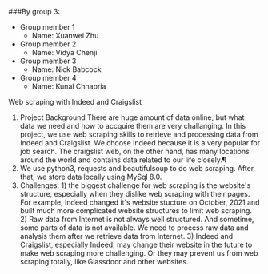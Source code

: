 ###By group 3: 
- Group member 1
    - Name: Xuanwei Zhu
- Group member 2
    - Name: Vidya Chenji 
- Group member 3
    - Name:  Nick Babcock
- Group member 4
    - Name: Kunal Chhabria



Web scraping with Indeed and Craigslist


1. Project Background
There are huge amount of data online, but what data we need and how to accquire them are very challanging. In this project, we use web scraping skills to retrieve and processing data from Indeed and Craigslist. We choose Indeed because it is a very popular for job search. The craigslist web, on the other hand, has many locations around the world and contains data related to our life closely.¶
2. We use python3, requests and beautifulsoup to do web scraping. After that, we store data locally using MySql 8.0.
3. Challenges: 1) the biggest challenge for web scraping is the website's structure, especially when they dislike web scraping with their pages. For example, Indeed changed it's website stucture on October, 2021 and built much more complicated website structures to limit web scraping. 2) Raw data from Internet is not always well structured. And sometime, some parts of data is not available. We need to process raw data and analysis them after we retrieve data from Internet. 3) Indeed and Craigslist, especially Indeed, may change their website in the future to make web scraping more challenging. Or they may prevent us from web scraping totally, like Glassdoor and other websites.
